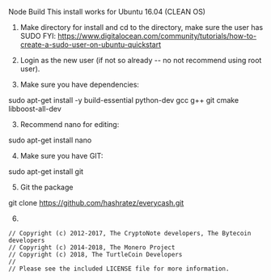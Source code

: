 Node Build
This install works for Ubuntu 16.04 (CLEAN OS)

1. Make directory for install and cd to the directory, make sure the user has SUDO
FYI: https://www.digitalocean.com/community/tutorials/how-to-create-a-sudo-user-on-ubuntu-quickstart

2. Login as the new user (if not so already -- no not recommend using root user).

2. Make sure you have dependencies:

sudo apt-get install -y build-essential python-dev gcc g++ git cmake libboost-all-dev

3. Recommend nano for editing: 

sudo apt-get install nano

4. Make sure you have GIT: 

sudo apt-get install git

5. Git the package

git clone https://github.com/hashratez/everycash.git

6. 

```
// Copyright (c) 2012-2017, The CryptoNote developers, The Bytecoin developers
// Copyright (c) 2014-2018, The Monero Project
// Copyright (c) 2018, The TurtleCoin Developers
// 
// Please see the included LICENSE file for more information.
```

